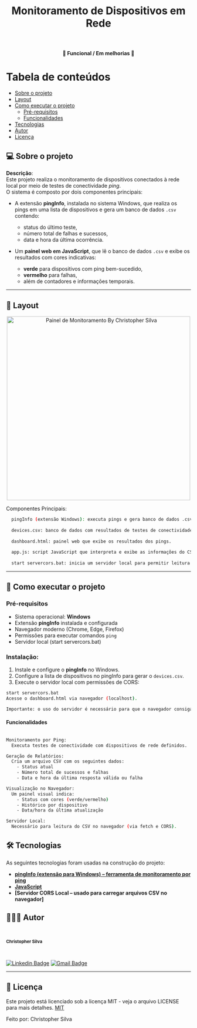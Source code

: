<h1 align="center">Monitoramento de Dispositivos em Rede</h1>			
<br>
<h4 align="center"> 🚀 Funcional / Em melhorias 🚀 </h4>

Tabela de conteúdos
=================
<!--ts-->
   * [Sobre o projeto](#-sobre-o-projeto)
   * [Layout](#-layout)
   * [Como executar o projeto](#-como-executar-o-projeto)
     * [Pré-requisitos](#pré-requisitos)
     * [Funcionalidades](#funcionalidades)
   * [Tecnologias](#-tecnologias)
   * [Autor](#-autor)
   * [Licença](#-licença)
<!--te-->

## 💻 Sobre o projeto

**Descrição**:  
Este projeto realiza o monitoramento de dispositivos conectados à rede local por meio de testes de conectividade *ping*.  
O sistema é composto por dois componentes principais:

- A extensão **pingInfo**, instalada no sistema Windows, que realiza os pings em uma lista de dispositivos e gera um banco de dados `.csv` contendo:
  - status do último teste,
  - número total de falhas e sucessos,
  - data e hora da última ocorrência.

- Um **painel web em JavaScript**, que lê o banco de dados `.csv` e exibe os resultados com cores indicativas:
  - **verde** para dispositivos com ping bem-sucedido,
  - **vermelho** para falhas,
  - além de contadores e informações temporais.

---

## 🎨 Layout

<p align="center" style="display: flex; align-items: flex-start; justify-content: center;">
<img alt="Painel de Monitoramento By Christopher Silva" title="#monitoramento-ping" src="https://i.pinimg.com/564x/61/c2/35/61c235fdc3cb24cf9f931ef30e2d2cc2.jpg" style="width:500px";/>
</p>

Componentes Principais:
```bash
  pingInfo (extensão Windows): executa pings e gera banco de dados .csv.
  
  devices.csv: banco de dados com resultados de testes de conectividade.
  
  dashboard.html: painel web que exibe os resultados dos pings.
  
  app.js: script JavaScript que interpreta e exibe as informações do CSV.
  
  start servercors.bat: inicia um servidor local para permitir leitura de arquivos locais via navegador.
```

---

## 🚀 Como executar o projeto

### Pré-requisitos

- Sistema operacional: **Windows**
- Extensão **pingInfo** instalada e configurada
- Navegador moderno (Chrome, Edge, Firefox)
- Permissões para executar comandos `ping`
- Servidor local (start servercors.bat)

### Instalação:

1. Instale e configure o **pingInfo** no Windows.
2. Configure a lista de dispositivos no pingInfo para gerar o `devices.csv`.
3. Execute o servidor local com permissões de CORS:
 ```bash
 start servercors.bat
 Acesse o dashboard.html via navegador (localhost).

Importante: o uso do servidor é necessário para que o navegador consiga acessar o .csv via fetch().
```
#### Funcionalidades
```bash

Monitoramento por Ping:
  Executa testes de conectividade com dispositivos de rede definidos.

Geração de Relatórios:
  Cria um arquivo CSV com os seguintes dados:
    - Status atual
    - Número total de sucessos e falhas
    - Data e hora da última resposta válida ou falha

Visualização no Navegador:
  Um painel visual indica:
    - Status com cores (verde/vermelho)
    - Histórico por dispositivo
    - Data/hora da última atualização

Servidor Local:
  Necessário para leitura do CSV no navegador (via fetch e CORS).

```
## 🛠 Tecnologias
As seguintes tecnologias foram usadas na construção do projeto:

- **[pingInfo (extensão para Windows) – ferramenta de monitoramento por ping](https://pinginfoview.com/)**
- **[JavaScript](https://www.javascript.com/)** 
- **[Servidor CORS Local – usado para carregar arquivos CSV no navegador]**

## 🦸🏻‍♂️ Autor

 <br>
  <sub><b><p>Christopher Silva</p></b></sub></a>
 <br />

[![Linkedin Badge](https://img.shields.io/badge/-Christopher%20Silva-blue?style=flat-square&logo=Linkedin&logoColor=white&link=https://www.linkedin.com/in/chris-f-silva//)](https://www.linkedin.com/in/chris-f-silva/) 
[![Gmail Badge](https://img.shields.io/badge/-chrisspfc.silva@gmail.com-c14438?style=flat-square&logo=Gmail&logoColor=white&link=mailto:daniel.rodrigues.soarees@gmail.com)](mailto:chrisspfc.silva@gmail.com)

---

## 📝 Licença

Este projeto está licenciado sob a licença MIT - veja o arquivo LICENSE para mais detalhes. [MIT](./LICENSE)

Feito por: Christopher Silva
